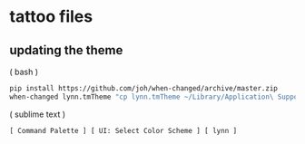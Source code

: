 # tattoo files

## updating the theme

( bash )

```bash
pip install https://github.com/joh/when-changed/archive/master.zip
when-changed lynn.tmTheme "cp lynn.tmTheme ~/Library/Application\ Support/Sublime\ Text\ 3/Packages/User/lynn.tmTheme"
```

( sublime text )

```
[ Command Palette ] [ UI: Select Color Scheme ] [ lynn ]
```

